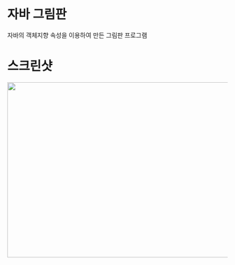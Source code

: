 # 자바 그림판
자바의 객체지향 속성을 이용하여 만든 그림판 프로그램
# 스크린샷
<div>
  <img width = "600" height="400" src="https://user-images.githubusercontent.com/11826463/84154627-4e1a6d00-aaa2-11ea-88c0-358de456a8fb.png">
</div>
